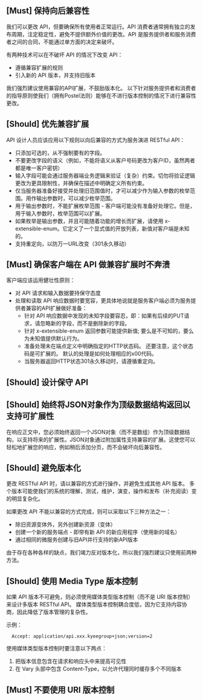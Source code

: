 ## [Must] 保持向后兼容性
我们可以更改 API，但要确保所有使用者正常运行。API 消费者通常拥有独立的发布周期，注定稳定性，避免不提供额外价值的更改。API 是服务提供者和服务消费者之间的合同，不能通过单方面的决定来破坏。

有两种技术可以在不破坏 API 的情况下改变 API：
- 遵循兼容扩展的规则
- 引入新的 API 版本，并支持旧版本

我们强烈建议使用兼容的API扩展，不鼓励版本化。
以下针对服务提供者和消费者的指导原则使我们（拥有Postel法则）能够在不进行版本控制的情况下进行兼容性更改。

## [Should] 优先兼容扩展
API 设计人员应该应用以下规则以向后兼容的方式为服务演进 RESTful API：

- 只添加可选的，从不强制要有的字段。
- 不要更改字段的语义（例如，不能将语义从客户号码更改为客户ID，虽然两者都是唯一客户密钥）
- 输入字段可能会通过服务器端业务逻辑来验证（复杂）约束。切勿将验证逻辑更改为更具限制性，并确保在描述中明确定义所有约束。
- 仅当服务器准备好接受并处理旧范围值时，才可以减少作为输入参数的枚举范围。用作输出参数时，可以减少枚举范围。
- 用于输出参数时，不能扩展枚举范围 - 客户端可能没有准备好处理它。但是，用于输入参数时，枚举范围可以扩展。
- 如果枚举是输出参数，并且可能随着功能的增长而扩展，请使用 x-extensible-enum。它定义了一个显式值的开放列表，新值对客户端是未知的。
- 支持重定向，以防万一URL改变（301永久移动）

## [Must] 确保客户端在 API 做兼容扩展时不奔溃
客户端应该运用健壮性原则：
- 对 API 请求和输入数据要持保守态度
- 处理和读取 API 响应数据时要宽容，更具体地说就是服务客户端必须为服务提供者兼容的API扩展做好准备：
    - 针对 API 响应数据中发现的未知字段要容忍，即：如果有后续的PUT请求，请忽略新的字段，而不是删除新的字段。
    - 针对 x-extensible-enum 返回参数可能提供新值; 要么是不可知的，要么为未知值提供默认行为。
    - 准备处理未在端点定义中明确指定的HTTP状态码。 还要注意，这个状态码是可扩展的。 默认的处理是如何处理相应的x00代码。
    - 当服务器返回HTTP状态301永久移动时，请遵循重定向。


## [Should] 设计保守 API

## [Should] 始终将JSON对象作为顶级数据结构返回以支持可扩展性
在响应正文中，您必须始终返回一个JSON对象（而不是数组）作为顶级数据结构，以支持将来的扩展性。JSON对象通过附加属性支持兼容的扩展。这使您可以轻松地扩展您的响应，例如稍后添加分页，而不会破坏向后兼容性。

## [Should] 避免版本化
更改 RESTful API 时，请以兼容的方式进行操作，并避免生成其他 API 版本。 多个版本可能使我们的系统的理解，测试，维护，演变，操作和发布（补充阅读）变的明显复杂化。

如果更改 API 不能以兼容的方式完成，则可以采取以下三种方法之一：
- 除旧资源变体外，另外创建新资源（变体）
- 创建一个新的服务端点 - 即带有新 API 的新应用程序（使用新的域名）
- 通过相同的微服务创建与旧API并行支持的新API版本

由于存在各种各样的缺点，我们竭力反对版本化，所以我们强烈建议只使用前两种方法。

## [Should] 使用 Media Type 版本控制
如果 API 版本不可避免，则必须使用媒体类型版本控制（而不是 URI 版本控制）来设计多版本 RESTful API。 媒体类型版本控制耦合度低，因为它支持内容协商，因此降低了版本管理的复杂性。

示例：
```
  Accept: application/api.xxx.kyeegroup+json;version=2
```

使用媒体类型版本控制时要注意以下两点：
1. 把版本信息包含在请求和响应头中来提高可见性
2. 在 Vary 头部中包含 Content-Type，以允许代理同时缓存多个不同版本

## [Must] 不要使用 URI 版本控制








